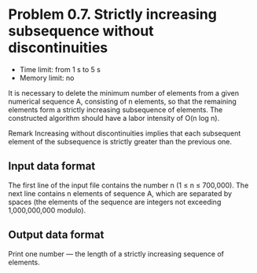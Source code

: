 # Problem 0.7. Strictly increasing subsequence without discontinuities

- Time limit: from 1 s to 5 s
- Memory limit: no

It is necessary to delete the minimum number of elements from a given numerical sequence A, consisting of n elements, so that the remaining elements form a strictly increasing subsequence of elements. The constructed algorithm should have a labor intensity of O(n log n).

Remark
Increasing without discontinuities implies that each subsequent element of the subsequence is strictly greater than the previous one.

## Input data format
The first line of the input file contains the number n (1 ≤ n ≤ 700,000). The next line contains n elements of sequence A, which are separated by spaces (the elements of the sequence are integers not exceeding 1,000,000,000 modulo).
## Output data format
Print one number — the length of a strictly increasing sequence of elements.